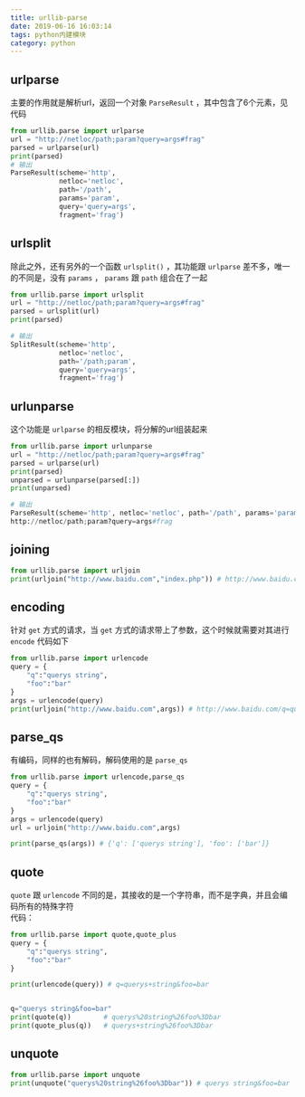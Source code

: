 ```yaml
---
title: urllib-parse
date: 2019-06-16 16:03:14
tags: python内建模块
category: python
---
```


## urlparse
主要的作用就是解析url，返回一个对象 `ParseResult` ，其中包含了6个元素，见代码
```python
from urllib.parse import urlparse
url = "http://netloc/path;param?query=args#frag"
parsed = urlparse(url)
print(parsed)
# 输出
ParseResult(scheme='http', 
            netloc='netloc',
            path='/path', 
            params='param', 
            query='query=args', 
            fragment='frag')
```

## urlsplit
除此之外，还有另外的一个函数 `urlsplit()` ，其功能跟 `urlparse` 差不多，唯一的不同是，没有 `params` ， `params` 跟 `path` 组合在了一起
```python
from urllib.parse import urlsplit
url = "http://netloc/path;param?query=args#frag"
parsed = urlsplit(url)
print(parsed)

# 输出
SplitResult(scheme='http', 
            netloc='netloc', 
            path='/path;param', 
            query='query=args', 
            fragment='frag')
```

## urlunparse
这个功能是 `urlparse` 的相反模块，将分解的url组装起来
```python
from urllib.parse import urlunparse
url = "http://netloc/path;param?query=args#frag"
parsed = urlparse(url)
print(parsed)
unparsed = urlunparse(parsed[:])
print(unparsed)

# 输出
ParseResult(scheme='http', netloc='netloc', path='/path', params='param', query='query=args', fragment='frag')
http://netloc/path;param?query=args#frag
```

## joining
```python
from urllib.parse import urljoin
print(urljoin("http://www.baidu.com","index.php")) # http://www.baidu.com/index.php
```

## encoding
针对 `get` 方式的请求，当 `get` 方式的请求带上了参数，这个时候就需要对其进行 `encode` 代码如下
```python
from urllib.parse import urlencode
query = {
    "q":"querys string",
    "foo":"bar"
}
args = urlencode(query)
print(urljoin("http://www.baidu.com",args)) # http://www.baidu.com/q=querys+string&foo=bar
```

## parse_qs
有编码，同样的也有解码，解码使用的是 `parse_qs` 
```python
from urllib.parse import urlencode,parse_qs
query = {
    "q":"querys string",
    "foo":"bar"
}
args = urlencode(query)
url = urljoin("http://www.baidu.com",args)

print(parse_qs(args)) # {'q': ['querys string'], 'foo': ['bar']}
```

## quote
`quote` 跟 `urlencode` 不同的是，其接收的是一个字符串，而不是字典，并且会编码所有的特殊字符<br />代码：
```python
from urllib.parse import quote,quote_plus
query = {
    "q":"querys string",
    "foo":"bar"
}

print(urlencode(query)) # q=querys+string&foo=bar


q="querys string&foo=bar"
print(quote(q))        # querys%20string%26foo%3Dbar
print(quote_plus(q))   # querys+string%26foo%3Dbar
```

## unquote
```python
from urllib.parse import unquote
print(unquote("querys%20string%26foo%3Dbar")) # querys string&foo=bar
```




